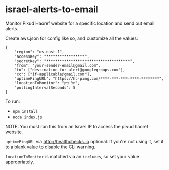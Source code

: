 # israel-alerts-to-email
Monitor Pikud Haoref website for a specific location and send out email alerts.

Create aws.json for config like so, and customize all the values:
```
{
	"region": "us-east-1",
	"accessKey": "*****************",
	"secretKey": "*************************************",
	"from": "your-sender-email@gmail.com",
	"to": ["destination-for-alert@googlegroups.com"],
	"cc": ["if-applicable@gmail.com"],
	"uptimePingURL": "https://hc-ping.com/****-***-***-****-********",
	"locationToMonitor": "תל ציון",
    "pollingIntervalSeconds": 5
}
```

To run:
- `npm install`
- `node index.js`

NOTE: You must run this from an Israel IP to access the pikud haoref website.

`uptimePingURL` via http://healthchecks.io optional. If you're not using it, set it to a blank value to disable the CLI warning.

`locationToMonitor` is matched via an `includes`, so set your value appropriately.